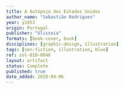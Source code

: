 ```yaml
---
title: A Autópsia dos Estados Unidos
author_name: "Sebastião Rodrigues"
year: y1953
origin: Portugal
publisher: "Ulisseia"
formats: [book-cover, book]
disciplines: [graphic-design, illustration]
tags: [non-fiction, illustration, blue]
ref: sol-010-0046
layout: artifact
status: Complete
published: true
date_added: 2020-04-06
---
```


